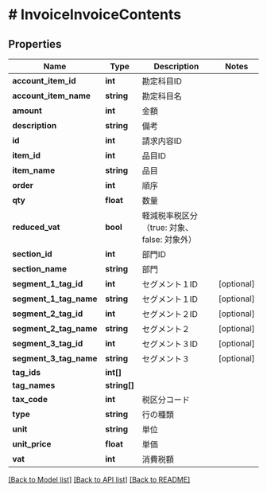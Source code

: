 # # InvoiceInvoiceContents

## Properties

Name | Type | Description | Notes
------------ | ------------- | ------------- | -------------
**account_item_id** | **int** | 勘定科目ID |
**account_item_name** | **string** | 勘定科目名 |
**amount** | **int** | 金額 |
**description** | **string** | 備考 |
**id** | **int** | 請求内容ID |
**item_id** | **int** | 品目ID |
**item_name** | **string** | 品目 |
**order** | **int** | 順序 |
**qty** | **float** | 数量 |
**reduced_vat** | **bool** | 軽減税率税区分（true: 対象、false: 対象外） |
**section_id** | **int** | 部門ID |
**section_name** | **string** | 部門 |
**segment_1_tag_id** | **int** | セグメント１ID | [optional]
**segment_1_tag_name** | **string** | セグメント１ID | [optional]
**segment_2_tag_id** | **int** | セグメント２ID | [optional]
**segment_2_tag_name** | **string** | セグメント２ | [optional]
**segment_3_tag_id** | **int** | セグメント３ID | [optional]
**segment_3_tag_name** | **string** | セグメント３ | [optional]
**tag_ids** | **int[]** |  |
**tag_names** | **string[]** |  |
**tax_code** | **int** | 税区分コード |
**type** | **string** | 行の種類 |
**unit** | **string** | 単位 |
**unit_price** | **float** | 単価 |
**vat** | **int** | 消費税額 |

[[Back to Model list]](../../README.md#models) [[Back to API list]](../../README.md#endpoints) [[Back to README]](../../README.md)
